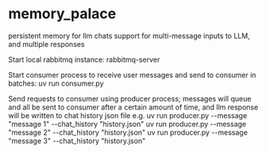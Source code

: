 # memory_palace
persistent memory for llm chats
support for multi-message inputs to LLM, and multiple responses

Start local rabbitmq instance:
    rabbitmq-server

Start consumer process to receive user messages and send to consumer in batches:
    uv run consumer.py

Send requests to consumer using producer process; messages will queue and all be sent to consumer after a certain amount of time, and llm response will be written to chat history json file
e.g.
    uv run producer.py --message "message 1" --chat_history "history.json"
    uv run producer.py --message "message 2" --chat_history "history.json"
    uv run producer.py --message "message 3" --chat_history "history.json"